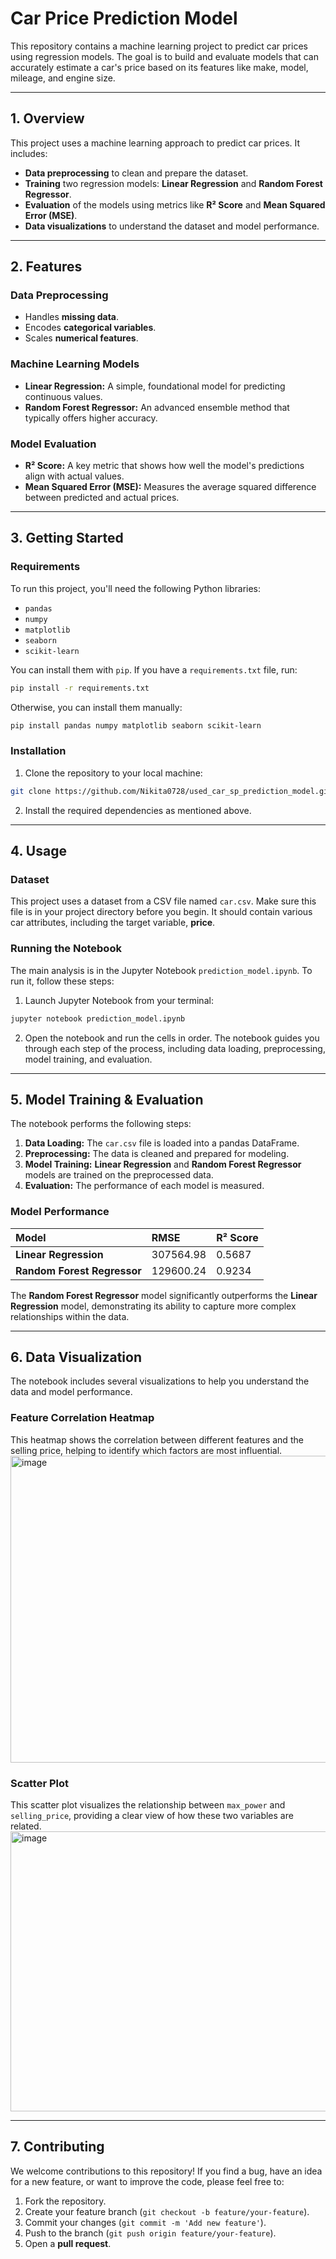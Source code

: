 # Car Price Prediction Model

This repository contains a machine learning project to predict car prices using regression models. The goal is to build and evaluate models that can accurately estimate a car's price based on its features like make, model, mileage, and engine size.

-----

## 1\. Overview

This project uses a machine learning approach to predict car prices. It includes:

  * **Data preprocessing** to clean and prepare the dataset.
  * **Training** two regression models: **Linear Regression** and **Random Forest Regressor**.
  * **Evaluation** of the models using metrics like **R² Score** and **Mean Squared Error (MSE)**.
  * **Data visualizations** to understand the dataset and model performance.

-----

## 2\. Features

### Data Preprocessing

  * Handles **missing data**.
  * Encodes **categorical variables**.
  * Scales **numerical features**.

### Machine Learning Models

  * **Linear Regression:** A simple, foundational model for predicting continuous values.
  * **Random Forest Regressor:** An advanced ensemble method that typically offers higher accuracy.

### Model Evaluation

  * **R² Score:** A key metric that shows how well the model's predictions align with actual values.
  * **Mean Squared Error (MSE):** Measures the average squared difference between predicted and actual prices.

-----

## 3\. Getting Started

### Requirements

To run this project, you'll need the following Python libraries:

  * `pandas`
  * `numpy`
  * `matplotlib`
  * `seaborn`
  * `scikit-learn`

You can install them with `pip`. If you have a `requirements.txt` file, run:

```bash
pip install -r requirements.txt
```

Otherwise, you can install them manually:

```bash
pip install pandas numpy matplotlib seaborn scikit-learn
```

### Installation

1.  Clone the repository to your local machine:

<!-- end list -->

```bash
git clone https://github.com/Nikita0728/used_car_sp_prediction_model.git

```

2.  Install the required dependencies as mentioned above.

-----

## 4\. Usage

### Dataset

This project uses a dataset from a CSV file named `car.csv`. Make sure this file is in your project directory before you begin. It should contain various car attributes, including the target variable, **price**.

### Running the Notebook

The main analysis is in the Jupyter Notebook `prediction_model.ipynb`. To run it, follow these steps:

1.  Launch Jupyter Notebook from your terminal:

<!-- end list -->

```bash
jupyter notebook prediction_model.ipynb
```

2.  Open the notebook and run the cells in order. The notebook guides you through each step of the process, including data loading, preprocessing, model training, and evaluation.

-----

## 5\. Model Training & Evaluation

The notebook performs the following steps:

1.  **Data Loading:** The `car.csv` file is loaded into a pandas DataFrame.
2.  **Preprocessing:** The data is cleaned and prepared for modeling.
3.  **Model Training:** **Linear Regression** and **Random Forest Regressor** models are trained on the preprocessed data.
4.  **Evaluation:** The performance of each model is measured.

### Model Performance

| Model | RMSE | R² Score |
| :--- | :--- | :--- |
| **Linear Regression** | 307564.98 | 0.5687 |
| **Random Forest Regressor** | 129600.24 | 0.9234 |

The **Random Forest Regressor** model significantly outperforms the **Linear Regression** model, demonstrating its ability to capture more complex relationships within the data.

-----

## 6\. Data Visualization

The notebook includes several visualizations to help you understand the data and model performance.

### Feature Correlation Heatmap

This heatmap shows the correlation between different features and the selling price, helping to identify which factors are most influential.
<img width="599" height="491" alt="image" src="https://github.com/user-attachments/assets/b221d183-6e75-4f6f-8d96-f87793fc7631" />

### Scatter Plot

This scatter plot visualizes the relationship between `max_power` and `selling_price`, providing a clear view of how these two variables are related.
<img width="567" height="448" alt="image" src="https://github.com/user-attachments/assets/01f38ffd-e0c0-44b3-860b-b42ce30cf1cd" />

-----

## 7\. Contributing

We welcome contributions to this repository\! If you find a bug, have an idea for a new feature, or want to improve the code, please feel free to:

1.  Fork the repository.
2.  Create your feature branch (`git checkout -b feature/your-feature`).
3.  Commit your changes (`git commit -m 'Add new feature'`).
4.  Push to the branch (`git push origin feature/your-feature`).
5.  Open a **pull request**.

